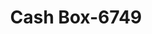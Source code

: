 ---
f_zip-code: 54538
f_state-code: WI
title: Cash Box-6749
f_phone: 715-588-2455
f_city-only: Lac Du Flambeau
f_address: 2855 State Highway 47 South Lac Du Flambeau
f_location-unique-id: '6749'
slug: cash-box-6749
updated-on: '2024-05-30T13:46:58.046Z'
created-on: '2024-05-30T13:36:59.803Z'
published-on: '2024-05-30T13:54:32.469Z'
f_city-state: cms/city/lac-du-flambeau-wi.md
f_company: cms/company/cash-box.md
f_state: cms/state/wisconsin.md
layout: '[payday-loan].html'
tags: payday-loan
---